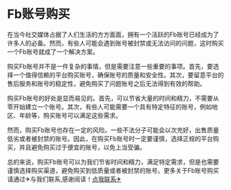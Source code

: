 # Fb账号购买

在当今社交媒体占据了人们生活的方方面面，拥有一个活跃的Fb账号已经成为了许多人的必备。然而，有些人可能会遇到账号被封禁或无法访问的问题，这时购买一个Fb账号就成了一个解决方案。

购买Fb账号并不是一件复杂的事情，但是需要注意一些重要的事项。首先，要选择一个值得信赖的平台购买账号，确保账号的质量和安全性。其次，要留意平台的售后服务和账号的稳定性，避免购买了问题账号之后无法得到有效的帮助。

购买Fb账号的好处是显而易见的。首先，可以节省大量的时间和精力，不需要从零开始建立一个账号。其次，有些人可能需要一个具有特定特征的账号，例如地区、年龄等，购买账号可以满足这些需求。

然而，购买Fb账号也存在一定的风险。一些不法分子可能会以次充好，出售质量低劣或者被封禁的账号。因此，在购买Fb账号时一定要谨慎，选择正规的平台购买，并且避免购买过于便宜的账号，以免上当受骗。

总的来说，购买Fb账号可以为我们节省时间和精力，满足特定需求，但是也需要谨慎选择购买渠道，避免购买到低质量或者被封禁的账号。更多关于Fb账号购买 请通过✈与我们联系,感谢阅读！[点我联系✈](https://img.k02.cc)